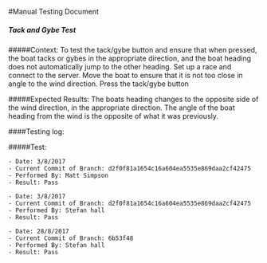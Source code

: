 #Manual Testing Document 

##### Tack and Gybe Test
#####Context:
    To test the tack/gybe button and ensure that when pressed, the boat tacks or gybes
    in the appropriate direction, and the boat heading does not automatically jump to 
    the other heading.
    Set up a race and connect to the server. Move the boat to ensure that it is not 
    too close in angle to the wind direction. Press the tack/gybe button
    
#####Expected Results:
    The boats heading changes to the opposite side of the wind direction, in the 
    appropriate direction. The angle of the boat heading from the wind is
     the opposite of what it was previously.
    

####Testing log:

#####Test:
   
    - Date: 3/8/2017
    - Current Commit of Branch: d2f0f81a1654c16a604ea5535e869daa2cf42475
    - Performed By: Matt Simpson
    - Result: Pass
     
    - Date: 3/8/2017
    - Current Commit of Branch: d2f0f81a1654c16a604ea5535e869daa2cf42475
    - Performed By: Stefan hall 
    - Result: Pass
    
    - Date: 28/8/2017
    - Current Commit of Branch: 6b53f48
    - Performed By: Stefan hall 
    - Result: Pass



